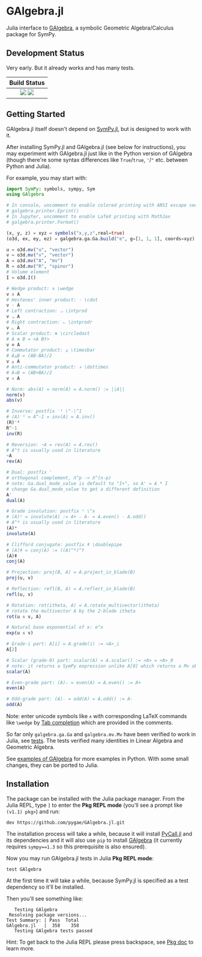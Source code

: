 # GAlgebra.jl

Julia interface to [GAlgebra](https://github.com/pygae/galgebra), a symbolic Geometric Algebra/Calculus package for SymPy.

## Development Status

Very early. But it already works and has many tests.

| **Build Status**                                                                                |
|:-----------------------------------------------------------------------------------------------:|
| [![][travis-img]][travis-url]                                   [![][codecov-img]][codecov-url] |

[travis-img]: https://travis-ci.com/pygae/GAlgebra.jl.svg?branch=master
[travis-url]: https://travis-ci.com/pygae/GAlgebra.jl
[codecov-img]: https://img.shields.io/codecov/c/github/pygae/GAlgebra.jl.svg
[codecov-url]: https://codecov.io/gh/pygae/GAlgebra.jl

## Getting Started

GAlgebra.jl itself doesn't depend on [SymPy.jl](https://github.com/JuliaPy/SymPy.jl), but is designed to work with it.

After installing SymPy.jl and GAlgebra.jl (see below for instructions), you may experiment with GAlgebra.jl just like in the Python version of GAlgebra (though there're some syntax differences like `True`/`true`, `'`/`"` etc. between Python and Julia).

For example, you may start with:

```julia
import SymPy: symbols, sympy, Sym
using GAlgebra

# In console, uncomment to enable colored printing with ANSI escape sequences 
# galgebra.printer.Eprint()
# In Jupyter, uncomment to enable LaTeX printing with MathJax
# galgebra.printer.Format()

(x, y, z) = xyz = symbols("x,y,z",real=true)
(o3d, ex, ey, ez) = galgebra.ga.Ga.build("e", g=[1, 1, 1], coords=xyz)

u = o3d.mv("u", "vector")
v = o3d.mv("v", "vector")
A = o3d.mv("A", "mv")
R = o3d.mv("R", "spinor")
# Volume element
I = o3d.I()

# Wedge product: ∧ \wedge
v ∧ A
# Hestenes' inner product: ⋅ \cdot
v ⋅ A
# Left contraction: ⨼ \intprod
v ⨼ A
# Right contraction: ⨽ \intprodr
v ⨽ A
# Scalar product: ⊛ \circledast
# A ⊛ B = <A B†>
v ⊛ A
# Commutator product: ⨱ \timesbar
# A⨱B = (AB-BA)/2
v ⨱ A
# Anti-commutator product: ⨰ \dottimes
# A⨰B = (AB+BA)/2
v ⨰ A

# Norm: abs(A) = norm(A) = A.norm() := ||A||
norm(v)
abs(v)

# Inverse: postfix ⁻¹ \^-\^1
# (A)⁻¹ = A^-1 = inv(A) = A.inv()
(R)⁻¹
R^-1
inv(R)

# Reversion: ~A = rev(A) = A.rev()
# A^† is usually used in literature
~A
rev(A)

# Dual: postfix '
# orthogonal complement, Λ^p -> Λ^(n-p)
# note: Ga.dual_mode_value is default to "I+", so A' = A * I
# change Ga.dual_mode_value to get a different definition
A'
dual(A)

# Grade involution: postfix ˣ \^x
# (A)ˣ = involute(A) := A+ - A- = A.even() - A.odd()
# A^* is usually used in literature
(A)ˣ
involute(A)

# Clifford conjugate: postfix ǂ \doublepipe
# (A)ǂ = conj(A) := ((A)^*)^†
(A)ǂ
conj(A)

# Projection: proj(B, A) = A.project_in_blade(B)
proj(u, v)

# Reflection: refl(B, A) = A.reflect_in_blade(B)
refl(u, v)

# Rotation: rot(itheta, A) = A.rotate_multivector(itheta)
# rotate the multivector A by the 2-blade itheta
rot(u ∧ v, A)

# Natural base exponential of x: e^x
exp(u ∧ v)

# Grade-i part: A[i] = A.grade(i) := <A>_i
A[2]

# Scalar (grade-0) part: scalar(A) = A.scalar() := <A> = <A>_0
# note: it returns a SymPy expression unlike A[0] which returns a Mv object
scalar(A)

# Even-grade part: (A)₊ = even(A) = A.even() := A+
even(A)

# Odd-grade part: (A)₋ = odd(A) = A.odd() := A-
odd(A)
```

Note: enter unicode symbols like `∧` with corresponding LaTeX commands like `\wedge` by [Tab completion](https://pkg.julialang.org/docs/julia/THl1k/1.1.0/manual/unicode-input.html) which are provided in the comments.

So far only `galgebra.ga.Ga` and `galgebra.mv.Mv` have been verified to work in Julia, see [tests](https://github.com/pygae/GAlgebra.jl/tree/master/test/runtests.jl). The tests verified many identities in Linear Algebra and Geometric Algebra.

See [examples of GAlgebra](https://github.com/pygae/galgebra/tree/15-print-pow/examples) for more examples in Python. With some small changes, they can be ported to Julia.

## Installation

The package can be installed with the Julia package manager. From the Julia REPL, type `]` to enter the **Pkg REPL mode** (you'll see a prompt like `(v1.1) pkg>`) and run:

```
dev https://github.com/pygae/GAlgebra.jl.git
```

The installation process will take a while, because it will install [PyCall.jl](https://github.com/JuliaPy/PyCall.jl) and its dependencies and it will also use `pip` to install [GAlgebra](https://github.com/pygae/galgebra) (it currently requires `sympy==1.3` so this prerequisite is also ensured).

Now you may run GAlgebra.jl tests in Julia **Pkg REPL mode**: 

```
test GAlgebra
```

At the first time it will take a while, because SymPy.jl is specified as a test dependency so it'll be installed.

Then you'll see something like:

```
   Testing GAlgebra
 Resolving package versions...
Test Summary: | Pass  Total
GAlgebra.jl   |  358    358
   Testing GAlgebra tests passed
```

Hint: To get back to the Julia REPL please press backspace, see [Pkg doc](https://docs.julialang.org/en/v1/stdlib/Pkg/index.html) to learn more.